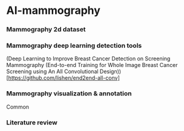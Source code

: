 # AI-mammography

### Mammography 2d dataset

### Mammography deep learning detection tools
(Deep Learning to Improve Breast Cancer Detection on Screening Mammography (End-to-end Training for Whole Image Breast Cancer Screening using An All Convolutional Design))[https://github.com/lishen/end2end-all-conv]




### Mammography visualization & annotation
Common
### Literature review

